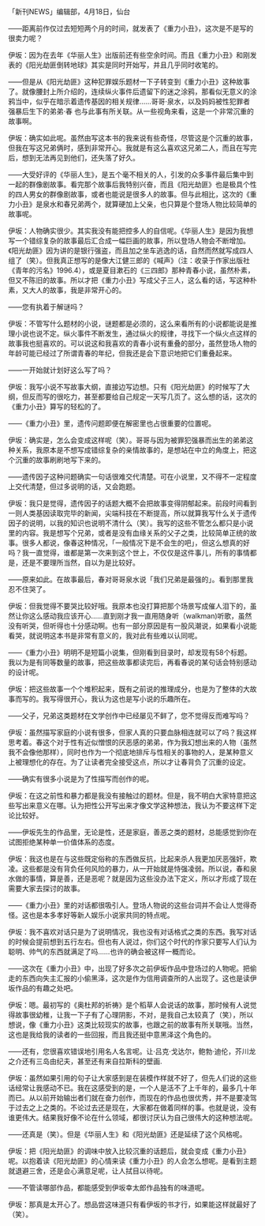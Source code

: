 「新刊NEWS」编辑部，4月18日，仙台

——距离前作仅过去短短两个月的时间，就发表了《重力小丑》，这次是不是写的很卖力呢？
 
伊坂：因为在去年《华丽人生》出版前还有些空余时间。而且《重力小丑》和刚发表的《阳光劫匪倒转地球》其实是同时开始写，并且几乎同时收笔的。

——但是从《阳光劫匪》这种犯罪娱乐题材一下子转变到《重力小丑》这种故事了。就像腰封上所介绍的，连续纵火事件后遗留下的迷之涂鸦，那看似无意义的涂鸦当中，似乎在暗示着遗传基因的相关规律……哥哥·泉水，以及妈妈被性犯罪者强暴后生下的弟弟·春 也与此事有所关联。从一些视角来看，这是一个非常沉重的故事啊。
 
伊坂：确实如此呢。虽然由写这本书的我来说有些奇怪，尽管这是个沉重的故事，但我在写这兄弟俩时，感到非常开心。我就是有这么喜欢这兄弟二人，而且在写完后，想到无法再见到他们，还失落了好久。
 
——大受好评的《华丽人生》，是五个毫不相关的人，引发的众多事件最后集中到一起的群像剧故事。看完那个故事后我特别兴奋，而且《阳光劫匪》也是极具个性的四人男女的群像剧故事，或者也能说是很多人的故事。但与此相比，这次的《重力小丑》是泉水和春兄弟两个，就算硬加上父亲，也只算是个登场人物比较简单的故事呢。
 
伊坂：人物确实很少。其实我没有能把控多人的自信呢。《华丽人生》是因为我想写一个错综复杂的故事最后汇合成一幅巨画的故事，所以登场人物会不断增加。《阳光劫匪》因为讲的是银行强盗，而且加之坐车逃逸的话，自然而然就写成四人组了（笑）。但我真正想写的是像大江健三郎的《喊声》（注：收录于作家出版社《青年的污名》1996.4），或是夏目漱石的《三四郎》那种青春小说，虽然朴素，但又不陈旧的故事。所以才把《重力小丑》写成父子三人，这么看的话，写这种朴素，又大人的故事，我是非常开心的。
 
——您有执着于解谜吗？
 
伊坂：不管写什么题材的小说，谜题都是必须的，这么来看所有的小说都能说是推理小说也说不定。纵火事件不断发生，通过纵火的规律，寻找下一个纵火点这样的故事我也挺喜欢的。可以说这和我喜欢的青春小说有重叠的部分，虽然登场人物的年龄可能已经过了所谓青春的年纪，但我还是会下意识地把它们重叠起来。

——一开始就计划好这么写了吗？

伊坂：我写小说不写故事大纲，直接边写边想。只有《阳光劫匪》的时候写了大纲，但反而写的很吃力，甚至都要给自己规定一天写几页了。这么想的话，这次的《重力小丑》算写的轻松的了。
 
——《重力小丑》里，遗传问题即便在解密里也占很重要的位置呢。
 
伊坂：确实是，怎么会变成这样呢（笑）。哥哥与因为被罪犯强暴而出生的弟弟这种关系，我原本是不想写成错综复杂的亲情故事的，是想站在中立的角度上，把这个沉重的故事刷刷地写下来的。

——遗传因子这种问题确实一句话很难交代清楚。可在小说里，又不得不一定程度上交代清楚，但过多说明的话，又会跑题。
 
伊坂：我只是觉得，遗传因子的话题大概不会把故事变得阴郁起来。前段时间看到一则人类基因读取完毕的新闻，尖端科技在不断提高，所以就算我写什么关于遗传因子的说明，以我的知识也说明不清什么（笑）。我写的这些不管怎么都只是小说里的内容。我是想写个兄弟，或者是没有血缘关系的父子之类，比较简单正统的故事。很多人都说，像春这种情况，「一般情况下是不会生的吧」，但这么想真的好吗？我一直觉得，谁都是第一次来到这个世上，不仅仅是这件事儿，所有的事情都是，还是不要理所当然，自以为是比较好。
 
——原来如此。在故事最后，春对哥哥泉水说「我们兄弟是最强的」。看到那里我忍不住哭了。
 
伊坂：但我觉得不要哭比较好哦。我原本也没打算把那个场景写成催人泪下的，虽然让你这么感动我应该开心……直到刚才我一直用随身听（walkman)听歌，虽然没有听哭，但听得也十分感动啊。也有一部分原因是有一股风潮说，如果看小说能看哭，就说明这本书是非常有意义的，我对此有些难以认同呢。
 
——《重力小丑》明明不是短篇小说集，但刚看到目录时，却发现有58个标题。我以为是有同等数量的故事，把这些故事都读完后，再看春说的某句话会特别感动的设计呢。
 
伊坂：把这些故事一个个堆积起来，既有之前说的推理成分，也是为了整体的大故事而写的。我写得很开心，我认为这也是写小说的乐趣所在。

——父子，兄弟这类题材在文学创作中已经屡见不鲜了，您不觉得反而难写吗？
 
伊坂：虽然描写家庭的小说有很多，但家人真的只要血脉相连就可以了吗？我这样思考着。春这个对于性有近似憎恨的厌恶感的弟弟，作为我幻想出来的人物（虽然我不会像他那样），同时也作为一个彻底地排斥与性相关的事物的人，是某种意义上被理想化的存在。为了让读者完全接受这点，所以才让春背负了沉重的设定。
 
——确实有很多小说是为了性描写而创作的呢。

伊坂：在这之前性和暴力都是我没有接触过的题材。但是，我不明白大家特意把这些写出来意义在哪。认为把性公开写出来才像文学这种想法，我认为不要这样下定论比较好。

——伊坂先生的作品里，无论是性，还是家庭，善恶之类的题材，总能感觉到你在试图拒绝某种单一价值体系的态度。

伊坂：我这也是在与这些既定俗称的东西做反抗，比起来杀人我更加厌恶强奸，欺凌。这些都是没有背负任何风险的暴力，从一开始就是恃强凌弱。所以说，春和泉水做的事情，算是善，还是恶呢？就是因为这些没办法下定义，所以才形成了现在需要大家去探讨的故事。

——《重力小丑》里的对话都很吸引人。登场人物说的这些台词并不会让人觉得奇怪。这也是本多孝好等新人娱乐小说家共同的特点呢。
 
伊坂：我不喜欢对话只是为了说明情况，我也没有对话格式之类的东西。我写对话的时候会提前想到五行左右。但也有人说过，你们这个时代的作家只要写人们认为聪明、帅气的东西就满足了吗……也许的确会被这样一概而论。
 
——这次在《重力小丑》中，出现了好多次之前伊坂作品中登场过的人物呢。把偷走的东西向失主汇报的小偷黑泽，这次是作为信用调查所的人出现了。这也是读伊坂作品的有趣之处吧。

伊坂：嗯。最初写的《奥杜邦的祈祷》是个稻草人会说话的故事，那时候有人说觉得故事很幼稚，让我一下子有了心理阴影，不对，是我自己太较真了（笑），所以想说，像《重力小丑》这类比较现实的故事，也跟之前的故事有所关联哦。当然，这也是我给我的读者的一些回报，而且我还挺中意黑泽这个角色的。
 
——还有，您很喜欢错误地引用名人名言呢。让·吕克·戈达尔，鲍勃·迪伦，芥川龙之介还有三岛由纪夫，甚至还有来自拉斯科的壁画.

伊坂：虽然如果引用的句子让大家感到是在装模作样就不好了，但先人们说的这些话经常让我感动不已。我在这感受到的是，一个人是活不了上千年的，最多几十年而已。从以前开始输出者们就在奋力创作，而现在的作品也很优秀，并不是要凌驾于过去之上之类的。不论过去还是现在，大家都在做着同样的事。也就是说，没有谁更伟大。结果我好像不论在什么领域，都很讨厌认为自己很伟大的这种想法呢。

——还真是（笑）。但是《华丽人生》和《阳光劫匪》还是延续了这个风格呢。

伊坂：把《阳光劫匪》的调味中放入比较沉重的话题后，就会变成《重力小丑》呢。以抱着读《阳光劫匪》的心情来读《重力小丑》的人会怎么想呢。是看到主题就退避三舍，还是会心满意足呢，让人拭目以待呢。

——不管读哪部作品，都能感受到伊坂幸太郎作品独有的味道呢。

伊坂：那真是太开心了。想品尝这味道只有看伊坂的书才行，如果能这样就最好了（笑）。   
